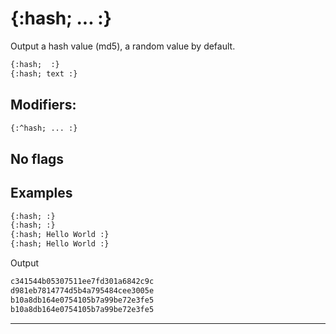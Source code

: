 {:hash; ... :}
==============

Output a hash value (md5), a random value by default.

```html
{:hash;  :}
{:hash; text :}
```

Modifiers:
----------

```html
{:^hash; ... :}
```

No flags
--------

Examples
--------

```html
{:hash; :}
{:hash; :}
{:hash; Hello World :}
{:hash; Hello World :}
```

Output

```html
c341544b05307511ee7fd301a6842c9c
d981eb7814774d5b4a795484cee3005e
b10a8db164e0754105b7a99be72e3fe5
b10a8db164e0754105b7a99be72e3fe5
```

---
